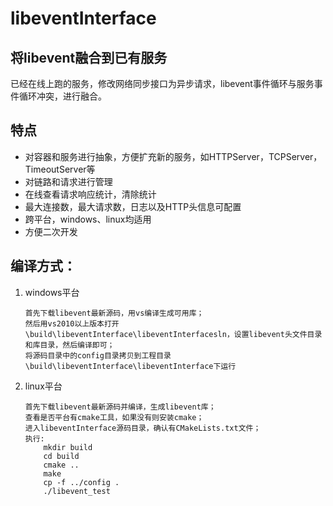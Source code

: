 # libeventInterface

## 将libevent融合到已有服务
已经在线上跑的服务，修改网络同步接口为异步请求，libevent事件循环与服务事件循环冲突，进行融合。

## 特点
* 对容器和服务进行抽象，方便扩充新的服务，如HTTPServer，TCPServer，TimeoutServer等
* 对链路和请求进行管理
* 在线查看请求响应统计，清除统计
* 最大连接数，最大请求数，日志以及HTTP头信息可配置
* 跨平台，windows、linux均适用
* 方便二次开发

## 编译方式：

1. windows平台
	```
	首先下载libevent最新源码，用vs编译生成可用库；
	然后用vs2010以上版本打开\build\libeventInterface\libeventInterfacesln，设置libevent头文件目录和库目录，然后编译即可；
	将源码目录中的config目录拷贝到工程目录\build\libeventInterface\libeventInterface下运行
	```

2. linux平台
	```
	首先下载libevent最新源码并编译，生成libevent库；
	查看是否平台有cmake工具，如果没有则安装cmake；
	进入libeventInterface源码目录，确认有CMakeLists.txt文件；
	执行:
		mkdir build
		cd build
		cmake ..
		make
		cp -f ../config .
		./libevent_test
	```

